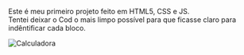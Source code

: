 Este é meu primeiro projeto feito em HTML5, CSS e JS.</br>
Tentei deixar o Cod o mais limpo possível para que ficasse claro para indêntificar cada bloco.
<div style"display: inline_block">
   <img align="center" alt="Calculadora" src="https://github.com/Frost022/Calculadora-em-HTML-CSS-e-JS/assets/167334960/bfc5e706-df66-4cb6-9b81-536fa2977396)" /> 
</div>
